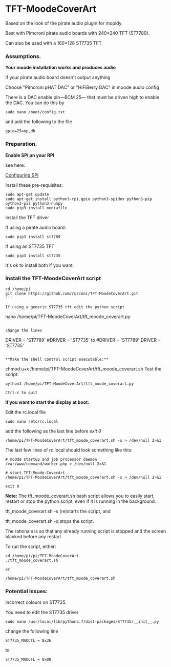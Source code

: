 # TFT-MoodeCoverArt

Based on the look of the pirate audio plugin for mopidy.

Best with Pimoroni pirate audio boards with 240*240 TFT (ST7789).

Can also be used with a 160*128 ST7735 TFT.

### Assumptions.

**Your moode installation works and produces audio**

If your pirate audio board doesn't output anything

Choose "Pimoroni pHAT DAC" or "HiFiBerry DAC" in moode audio config

There is a DAC enable pin—BCM 25— that must be driven high to enable the DAC. You can do this by 

```
sudo nano /boot/config.txt
```
and add the following to the file
```
gpio=25=op,dh
```

### Preparation.

**Enable SPI pn your RPI**

see here:

[Configuring SPI](https://learn.adafruit.com/adafruits-raspberry-pi-lesson-4-gpio-setup/configuring-spi)

Install these pre-requisites:
```
sudo apt-get update
sudo apt-get install python3-rpi.gpio python3-spidev python3-pip python3-pil python3-numpy
sudo pip3 install mediafile
```
Install the TFT driver

If using a pirate audio board:
```
sudo pip3 install st7789
```
If using an ST7735 TFT
```
sudo pip3 install st7735
```
It's ok to install both if you want.

### Install the TFT-MoodeCoverArt script

```
cd /home/pi
git clone https://github.com/rusconi/TFT-MoodeCoverArt.git
'''

If using a generic ST7735 tft edit the python script

```
nano /home/pi/TFT-MoodeCoverArt/tft_moode_coverart.py
```

change the lines
```
DRIVER = 'ST7789'
#DRIVER = 'ST7735'
to
#DRIVER = 'ST7789'
DRIVER = 'ST7735'
```

**Make the shell control script executable:**

```
chmod u+x /home/pi/TFT-MoodeCoverArt/tft_moode_coverart.sh
Test the script:

```
python3 /home/pi/TFT-MoodeCoverArt/tft_moode_coverart.py

Ctrl-c to quit
```

**If you want to start the display at boot:**

Edit the rc.local file

```
sudo nano /etc/rc.local
```

add the following as the last line before *exit 0*
```
/home/pi/TFT-MoodeCoverArt/tft_moode_coverart.sh -s > /dev/null 2>&1
```

The last few lines of rc.local should look something like this:

```
# moOde startup and job processor daemon
/var/www/command/worker.php > /dev/null 2>&1

# start TFT-Moode-CoverArt
/home/pi/TFT-MoodeCoverArt/tft_moode_coverart.sh -s > /dev/null 2>&1

exit 0
```
**Note:** The tft_moode_coverart.sh bash script allows you to easily start, 
restart or stop the python script, even if it is running in the background.

tft_moode_coverart.sh -s (re)starts the script, and

tft_moode_coverart.sh -q stops the script.

The rationale is so that any already running script is stopped and the screen blanked before any restart

To run the script, either:
```
cd /home/pi/pi/TFT-MoodeCoverArt
./tft_moode_coverart.sh

or

/home/pi/TFT-MoodeCoverArt/tft_moode_coverart.sh
```

### Potential Issues:

Incorrect colours on ST7735.

You need to edit the ST7735 driver

```
sudo nano /usr/local/lib/python3.7/dist-packages/ST7735/__init__.py
```
change the following line
```
ST7735_MADCTL = 0x36
```
to
```
ST7735_MADCTL = 0x00
```

